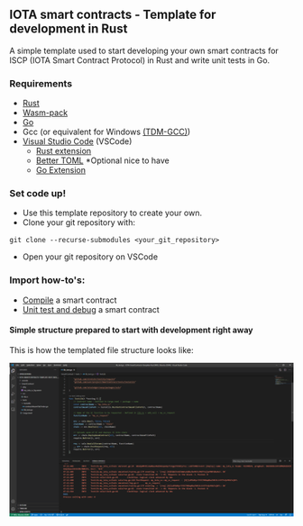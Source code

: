## IOTA smart contracts - Template for development in Rust

A simple template used to start developing your own smart contracts for ISCP (IOTA Smart Contract Protocol) in Rust and write unit tests in Go. 

### Requirements
- [Rust](https://www.rust-lang.org/tools/install)
- [Wasm-pack](https://rustwasm.github.io/wasm-pack/installer/)
- [Go](https://golang.org/dl/)
- Gcc (or equivalent for Windows [(TDM-GCC)](https://jmeubank.github.io/tdm-gcc/))
- [Visual Studio Code](https://code.visualstudio.com/Download) (VSCode)
  - [Rust extension](https://marketplace.visualstudio.com/items?itemName=rust-lang.rust)
  - [Better TOML](https://marketplace.visualstudio.com/items?itemName=bungcip.better-toml) *Optional nice to have 
  - [Go Extension](https://marketplace.visualstudio.com/items?itemName=golang.Go)

### Set code up!
- Use this template repository to create your own.
- Clone your git repository with:
```
git clone --recurse-submodules <your_git_repository>
```
- Open your git repository on VSCode

### Import how-to's:
- [Compile](Compile-SmartContract.md) a smart contract
- [Unit test and debug](UnitTest-and-debug-SmartContract.md) a smart contract

#### Simple structure prepared to start with development right away
This is how the templated file structure looks like:

![View of the template on VSCode](VSCode_Rust_Template_View.png)
